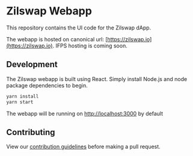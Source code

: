 # Zilswap Webapp

This repository contains the UI code for the Zilswap dApp.

The webapp is hosted on canonical url: [https://zilswap.io](https://zilswap.io). IFPS hosting is coming soon.

## Development

The Zilswap webapp is built using React. Simply install Node.js and node package dependencies to begin.

```bash
yarn install
yarn start
```

The webapp will be running on [http://localhost:3000](http://localhost:3000) by default

## Contributing

View our [contribution guidelines](./CONTRIBUTING.md) before making a pull request.
